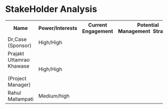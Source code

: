 # StakeHolder Analysis

<table>
  <tr>
    <th>Name </th>
    <th>Power/Interests</th>
    <th>Current Engagement</th>
    <th>Potential Management&nbsp;&nbsp;Strategies</th>
  </tr>
  <tr>
    <td>Dr,Case<br>(Sponsor)</td>
    <td>High/High</td>
    <td></td>
    <td></td>
  </tr>
  <tr>
    <td>Prajakt Uttamrao Khawase<br><br>(Project Manager)</td>
    <td>High/High</td>
    <td></td>
    <td></td>
  </tr>
  <tr>
    <td>Rahul Mallampati</td>
    <td>Medium/high</td>
    <td></td>
    <td></td>
  </tr>
</table>
